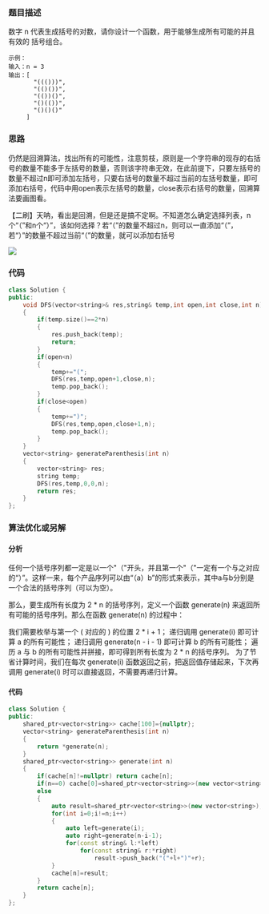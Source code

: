 ### 题目描述

数字 n 代表生成括号的对数，请你设计一个函数，用于能够生成所有可能的并且 有效的 括号组合。

```
示例：
输入：n = 3
输出：[
       "((()))",
       "(()())",
       "(())()",
       "()(())",
       "()()()"
     ]
```



### 思路

仍然是回溯算法，找出所有的可能性，注意剪枝，原则是一个字符串的现存的右括号的数量不能多于左括号的数量，否则该字符串无效，在此前提下，只要左括号的数量不超过n即可添加左括号，只要右括号的数量不超过当前的左括号数量，即可添加右括号，代码中用open表示左括号的数量，close表示右括号的数量，回溯算法要画图看。

【二刷】天呐，看出是回溯，但是还是搞不定啊。不知道怎么确定选择列表，n个“（”和n个“）”，该如何选择？若“（”的数量不超过n，则可以一直添加“（”，若“）”的数量不超过当前“（”的数量，就可以添加右括号

![](D:\github\Leetcode\字符串\22.图.png)

### 代码

```c++
class Solution {
public:
    void DFS(vector<string>& res,string& temp,int open,int close,int n)
    {
        if(temp.size()==2*n)
        {
            res.push_back(temp);
            return;
        }
        if(open<n)
        {
            temp+="(";
            DFS(res,temp,open+1,close,n);
            temp.pop_back();
        }
        if(close<open)
        {
            temp+=")";
            DFS(res,temp,open,close+1,n);
            temp.pop_back();
        }
    }
    vector<string> generateParenthesis(int n) 
    {
        vector<string> res;
        string temp;
        DFS(res,temp,0,0,n);
        return res;
    }
};
```

### 算法优化或另解

#### 分析

任何一个括号序列都一定是以一个"（"开头，并且第一个"（"一定有一个与之对应的“）”。这样一来，每个产品序列可以由“（a）b”的形式来表示，其中a与b分别是一个合法的括号序列（可以为空）。

那么，要生成所有长度为 2 * n 的括号序列，定义一个函数 generate(n) 来返回所有可能的括号序列。那么在函数 generate(n) 的过程中：

我们需要枚举与第一个 ( 对应的 ) 的位置 2 * i + 1；
递归调用 generate(i) 即可计算 a 的所有可能性；
递归调用 generate(n - i - 1) 即可计算 b 的所有可能性；
遍历 a 与 b 的所有可能性并拼接，即可得到所有长度为 2 * n 的括号序列。
为了节省计算时间，我们在每次 generate(i) 函数返回之前，把返回值存储起来，下次再调用 generate(i) 时可以直接返回，不需要再递归计算。

#### 代码

```c++
class Solution {
public:
    shared_ptr<vector<string>> cache[100]={nullptr};
    vector<string> generateParenthesis(int n) 
    {
        return *generate(n);
    }
    shared_ptr<vector<string>> generate(int n)
    {
        if(cache[n]!=nullptr) return cache[n];
        if(n==0) cache[0]=shared_ptr<vector<string>>(new vector<string>{""});
        else
        {
            auto result=shared_ptr<vector<string>>(new vector<string>);
            for(int i=0;i!=n;i++)
            {
                auto left=generate(i);
                auto right=generate(n-i-1);
                for(const string& l:*left)
                    for(const string& r:*right)
                        result->push_back("("+l+")"+r);
            }
            cache[n]=result;
        }
        return cache[n];
    }
};
```

